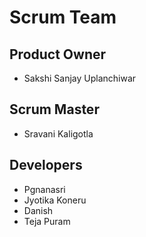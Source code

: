 # Scrum Team

## Product Owner
- Sakshi Sanjay Uplanchiwar

## Scrum Master
- Sravani Kaligotla

## Developers
- Pgnanasri
- Jyotika Koneru 
- Danish 
- Teja Puram
